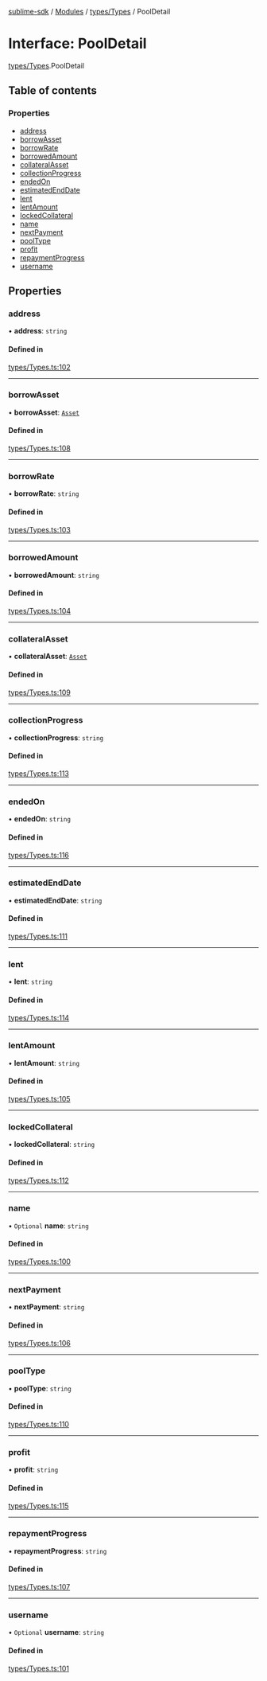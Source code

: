 [sublime-sdk](../README.md) / [Modules](../modules.md) / [types/Types](../modules/types_Types.md) / PoolDetail

# Interface: PoolDetail

[types/Types](../modules/types_Types.md).PoolDetail

## Table of contents

### Properties

- [address](types_Types.PoolDetail.md#address)
- [borrowAsset](types_Types.PoolDetail.md#borrowasset)
- [borrowRate](types_Types.PoolDetail.md#borrowrate)
- [borrowedAmount](types_Types.PoolDetail.md#borrowedamount)
- [collateralAsset](types_Types.PoolDetail.md#collateralasset)
- [collectionProgress](types_Types.PoolDetail.md#collectionprogress)
- [endedOn](types_Types.PoolDetail.md#endedon)
- [estimatedEndDate](types_Types.PoolDetail.md#estimatedenddate)
- [lent](types_Types.PoolDetail.md#lent)
- [lentAmount](types_Types.PoolDetail.md#lentamount)
- [lockedCollateral](types_Types.PoolDetail.md#lockedcollateral)
- [name](types_Types.PoolDetail.md#name)
- [nextPayment](types_Types.PoolDetail.md#nextpayment)
- [poolType](types_Types.PoolDetail.md#pooltype)
- [profit](types_Types.PoolDetail.md#profit)
- [repaymentProgress](types_Types.PoolDetail.md#repaymentprogress)
- [username](types_Types.PoolDetail.md#username)

## Properties

### address

• **address**: `string`

#### Defined in

[types/Types.ts:102](https://github.com/sublime-finance/sublime-sdk/blob/14d6290/src/types/Types.ts#L102)

___

### borrowAsset

• **borrowAsset**: [`Asset`](types_Types.Asset.md)

#### Defined in

[types/Types.ts:108](https://github.com/sublime-finance/sublime-sdk/blob/14d6290/src/types/Types.ts#L108)

___

### borrowRate

• **borrowRate**: `string`

#### Defined in

[types/Types.ts:103](https://github.com/sublime-finance/sublime-sdk/blob/14d6290/src/types/Types.ts#L103)

___

### borrowedAmount

• **borrowedAmount**: `string`

#### Defined in

[types/Types.ts:104](https://github.com/sublime-finance/sublime-sdk/blob/14d6290/src/types/Types.ts#L104)

___

### collateralAsset

• **collateralAsset**: [`Asset`](types_Types.Asset.md)

#### Defined in

[types/Types.ts:109](https://github.com/sublime-finance/sublime-sdk/blob/14d6290/src/types/Types.ts#L109)

___

### collectionProgress

• **collectionProgress**: `string`

#### Defined in

[types/Types.ts:113](https://github.com/sublime-finance/sublime-sdk/blob/14d6290/src/types/Types.ts#L113)

___

### endedOn

• **endedOn**: `string`

#### Defined in

[types/Types.ts:116](https://github.com/sublime-finance/sublime-sdk/blob/14d6290/src/types/Types.ts#L116)

___

### estimatedEndDate

• **estimatedEndDate**: `string`

#### Defined in

[types/Types.ts:111](https://github.com/sublime-finance/sublime-sdk/blob/14d6290/src/types/Types.ts#L111)

___

### lent

• **lent**: `string`

#### Defined in

[types/Types.ts:114](https://github.com/sublime-finance/sublime-sdk/blob/14d6290/src/types/Types.ts#L114)

___

### lentAmount

• **lentAmount**: `string`

#### Defined in

[types/Types.ts:105](https://github.com/sublime-finance/sublime-sdk/blob/14d6290/src/types/Types.ts#L105)

___

### lockedCollateral

• **lockedCollateral**: `string`

#### Defined in

[types/Types.ts:112](https://github.com/sublime-finance/sublime-sdk/blob/14d6290/src/types/Types.ts#L112)

___

### name

• `Optional` **name**: `string`

#### Defined in

[types/Types.ts:100](https://github.com/sublime-finance/sublime-sdk/blob/14d6290/src/types/Types.ts#L100)

___

### nextPayment

• **nextPayment**: `string`

#### Defined in

[types/Types.ts:106](https://github.com/sublime-finance/sublime-sdk/blob/14d6290/src/types/Types.ts#L106)

___

### poolType

• **poolType**: `string`

#### Defined in

[types/Types.ts:110](https://github.com/sublime-finance/sublime-sdk/blob/14d6290/src/types/Types.ts#L110)

___

### profit

• **profit**: `string`

#### Defined in

[types/Types.ts:115](https://github.com/sublime-finance/sublime-sdk/blob/14d6290/src/types/Types.ts#L115)

___

### repaymentProgress

• **repaymentProgress**: `string`

#### Defined in

[types/Types.ts:107](https://github.com/sublime-finance/sublime-sdk/blob/14d6290/src/types/Types.ts#L107)

___

### username

• `Optional` **username**: `string`

#### Defined in

[types/Types.ts:101](https://github.com/sublime-finance/sublime-sdk/blob/14d6290/src/types/Types.ts#L101)
